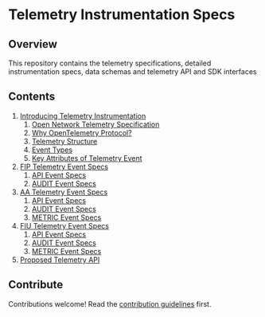 # Telemetry Instrumentation Specs

## Overview
This repository contains the telemetry specifications,  detailed instrumentation specs, data schemas and telemetry API and SDK interfaces

## Contents

1. [Introducing Telemetry Instrumentation](specs/telemetry.md)
    1. [Open Network Telemetry Specification](specs/telemetry.md#open-network-telemetry-specification)
    2. [Why OpenTelemetry Protocol?](specs/telemetry.md#why-opentelemetry-protocol)
    3. [Telemetry Structure](specs/telemetry.md#telemetry-structure)
    4. [Event Types](specs/telemetry.md#event-types)
    5. [Key Attributes of Telemetry Event](specs/telemetry.md#key-attributes-of-telemetry-event)
2. [FIP Telemetry Event Specs](specs/FIP/readme.md)
    1. [API Event Specs](specs/FIP/api_spec.md)
    2. [AUDIT Event Specs](specs/FIP/audit_spec.md)
3. [AA Telemetry Event Specs](specs/AA/readme.md)
    1. [API Event Specs](specs/AA/api_spec.md)
    2. [AUDIT Event Specs](specs/AA/audit_spec.md)
    3. [METRIC Event Specs](specs/AA/metric_spec.md)
4. [FIU Telemetry Event Specs](specs/FIU/readme.md)
    1. [API Event Specs](specs/FIU/api_spec.md)
    2. [AUDIT Event Specs](specs/FIU/audit_spec.md)
    3. [METRIC Event Specs](specs/FIU/metric_spec.md)
5. [Proposed Telemetry API](api/api.md)

## Contribute

Contributions welcome! Read the [contribution guidelines](https://github.com/Sahamati/awesome-aa/blob/main/contributing.md) first.